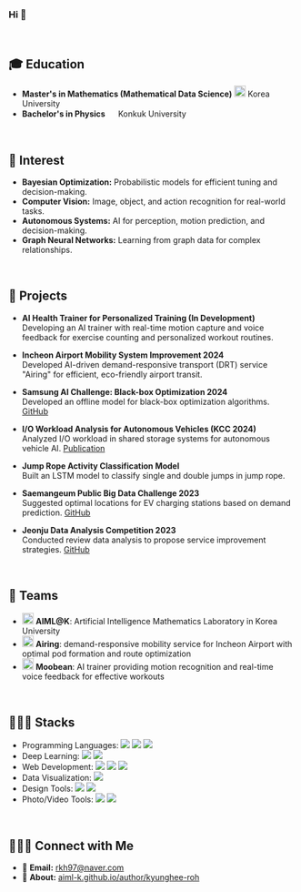 ### Hi 👋

</br>

## 🎓 Education

- **Master's in Mathematics (Mathematical Data Science)**
  <img src="https://tse4.mm.bing.net/th?id=OIP.ywoAbEb_rusVR5ZQbmYFMgHaEO&w=270&h=270&c=7" width="20"/> Korea University
- **Bachelor's in Physics**  <img src="https://tse3.mm.bing.net/th?id=OIP.O24kpGzABOyqAXQCrSzBxgAAAA&w=400&h=400&c=7" width="15"/> Konkuk University



</br>

## 🌳 Interest

- **Bayesian Optimization:** Probabilistic models for efficient tuning and decision-making.  
- **Computer Vision:** Image, object, and action recognition for real-world tasks.  
- **Autonomous Systems:** AI for perception, motion prediction, and decision-making.  
- **Graph Neural Networks:** Learning from graph data for complex relationships.


</br>

## 🚀 Projects
- **AI Health Trainer for Personalized Training (In Development)**  
  Developing an AI trainer with real-time motion capture and voice feedback for exercise counting and personalized workout routines.

- **Incheon Airport Mobility System Improvement 2024**  
  Developed AI-driven demand-responsive transport (DRT) service "Airing" for efficient, eco-friendly airport transit.

- **Samsung AI Challenge: Black-box Optimization 2024**  
  Developed an offline model for black-box optimization algorithms. [GitHub](https://github.com/kyungheee/2024-Samsung-AI-Challenge-Black-box-Optimization)

- **I/O Workload Analysis for Autonomous Vehicles (KCC 2024)**  
  Analyzed I/O workload in shared storage systems for autonomous vehicle AI. [Publication](https://aiml-k.github.io/publication/2024kcc-roh-kim-lee-lee-jin-lee/)

- **Jump Rope Activity Classification Model**  
  Built an LSTM model to classify single and double jumps in jump rope.
  
- **Saemangeum Public Big Data Challenge 2023**  
  Suggested optimal locations for EV charging stations based on demand prediction. [GitHub](https://github.com/kyungheee/2023_Saemangeum_Data_Analysis_Competition)

- **Jeonju Data Analysis Competition 2023**  
  Conducted review data analysis to propose service improvement strategies. [GitHub](https://github.com/kyungheee/2023_Jeonju_Data_Analysis_Competition)

</br>

## 👥 Teams
- [<img src="https://avatars.githubusercontent.com/u/63897625?s=200&v=4" width="20"/>](https://github.com/airing-ku) **AIML@K**: Artificial Intelligence Mathematics Laboratory in Korea University
- [<img src="https://avatars.githubusercontent.com/u/186797904?s=200&v=4" width="20"/>](https://github.com/airing-ku) **Airing**: demand-responsive mobility service for Incheon Airport with optimal pod formation and route optimization
- [<img src="https://avatars.githubusercontent.com/u/194212824?s=200&v=4" width="20"/>](https://github.com/moobean) **Moobean**: AI trainer providing motion recognition and real-time voice feedback for effective workouts 

</br>

## 👩🏻‍💻 Stacks
- Programming Languages: <img src="https://img.shields.io/badge/Python-3776AB?style=plastic&logo=Python&logoColor=white"/> <img src="https://img.shields.io/badge/C-36454F?style=plastic&logo=C&logoColor=white"/>  <img src="https://img.shields.io/badge/SQL-006400?style=plastic&logo=MySQL&logoColor=white"/>
- Deep Learning: <img src="https://img.shields.io/badge/PyTorch-DD0700?style=plastic&logo=pytorch&logoColor=white"/> <img src="https://img.shields.io/badge/TensorFlow-FF6F00?style=plastic&logo=tensorflow&logoColor=white"/>
- Web Development: <img src="https://img.shields.io/badge/HTML5-E34F26?style=plastic&logo=HTML5&logoColor=white"/> <img src="https://img.shields.io/badge/CSS3-1572B6?style=plastic&logo=CSS3&logoColor=white"/> <img src="https://img.shields.io/badge/JavaScript-F7DF1E?style=plastic&logo=JavaScript&logoColor=black"/>
- Data Visualization: <img src="https://img.shields.io/badge/Tableau-004088?style=plastic&logo=Tableau&logoColor=white"/>
- Design Tools: <img src="https://img.shields.io/badge/Figma-F24E1E?style=plastic&logo=Figma&logoColor=white"/> <img src="https://img.shields.io/badge/Blender-E87D0D?style=plastic&logo=Blender&logoColor=white"/>
- Photo/Video Tools: <img src="https://img.shields.io/badge/Lightroom_Classic-0A3D62?style=plastic&logo=adobe-lightroom&logoColor=white"/> <img src="https://img.shields.io/badge/Premiere_Pro-4B0082?style=plastic&logo=adobe-premiere-pro&logoColor=white"/>

</br>

## 🙋🏻‍♀️ Connect with Me
- 💌 **Email:** [rkh97@naver.com](mailto:rkh97@naver.com)  
- 🔗 **About:** [aiml-k.github.io/author/kyunghee-roh](https://aiml-k.github.io/author/kyunghee-roh/)


</br>
<!--
**kyungheee/kyungheee** is a ✨ _special_ ✨ repository because its `README.md` (this file) appears on your GitHub profile.

Here are some ideas to get you started:

- 🔭 I’m currently working on ...
- 🌱 I’m currently learning ...
- 👯 I’m looking to collaborate on ...
- 🤔 I’m looking for help with ...
- 💬 Ask me about ...
- 📫 How to reach me: ...
- 😄 Pronouns: ...
- ⚡ Fun fact: ...
-->
